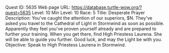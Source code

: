 Quest ID: 5635
Web page URL: https://database.turtle-wow.org/?quest=5635
Level: 10
Min Level: 10
Race: 5
Title: Desperate Prayer
Description: You've caught the attention of our superiors, $N. They've asked you travel to the Cathedral of Light in Stormwind as soon as possible. Apparently they feel you've proven yourself already and are prepared to further your training. When you get there, find High Priestess Laurena. She will be able to guide you further. Good luck, and may the Light be with you.
Objective: Speak to High Priestess Laurena in Stormwind.
